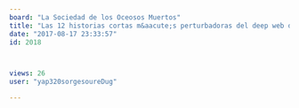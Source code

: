 ```yaml
---
board: "La Sociedad de los Oceosos Muertos"
title: "Las 12 historias cortas m&aacute;s perturbadoras del deep web del diablo 666 jeje es ne"
date: "2017-08-17 23:33:57"
id: 2018



views: 26
user: "yap320sorgesoureDug"

---
```

